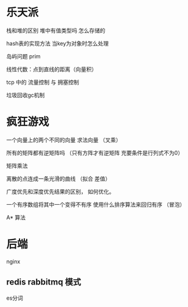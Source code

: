 # 乐天派
栈和堆的区别  堆中有值类型吗  怎么存储的

hash表的实现方法  当key为对象时怎么处理

岛屿问题 prim

线性代数：点到直线的距离（向量积）

tcp 中的 流量控制 与 拥塞控制

垃圾回收gc机制

# 疯狂游戏

一个向量上的两个不同的向量 求法向量 （叉乘）

所有的矩阵都有逆矩阵吗 （只有方阵才有逆矩阵 充要条件是行列式不为0）

矩阵乘法

离散的点连成一条光滑的曲线 （拟合 差值）

广度优先和深度优先结果的区别， 如何优化。

一个有序数组将其中一个变得不有序 使用什么排序算法来回归有序 （冒泡）

A* 算法

# 后端


nginx



## redis rabbitmq 模式

es分词


